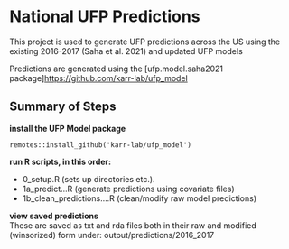 # National UFP Predictions
This project is used to generate UFP predictions across the US using the existing 2016-2017 (Saha et al. 2021) and updated UFP models

Predictions are generated using the [ufp.model.saha2021 package]<https://github.com/karr-lab/ufp_model>

## Summary of Steps

**install the UFP Model package**

`remotes::install_github('karr-lab/ufp_model')`


**run R scripts, in this order:**
* 0_setup.R (sets up directories etc.).  
* 1a_predict...R (generate predictions using covariate files)
* 1b_clean_predictions....R (clean/modify raw model predictions)


**view saved predictions**    
These are saved as txt and rda files both in their raw and modified (winsorized) form under: output/predictions/2016_2017